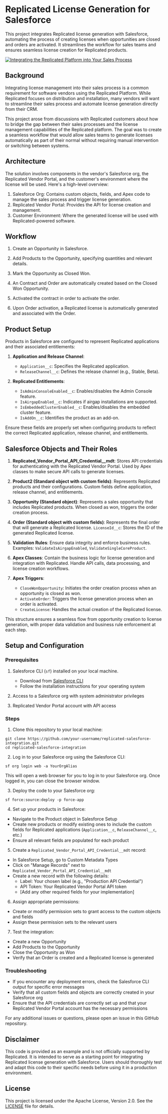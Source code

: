 # Replicated License Generation for Salesforce

This project integrates Replicated license generation with Salesforce,
automating the process of creating licenses when opportunities are closed and
orders are activated. It streamlines the workflow for sales teams and ensures
seamless license creation for Replicated products.

[![Integrating the Replicated Platform into Your Sales Process](https://cdn.loom.com/sessions/thumbnails/a07b98c049e24132933a410edeaa55b3-with-play.gif)](https://www.loom.com/share/a07b98c049e24132933a410edeaa55b3)

## Background

Integrating license management into their sales process is a common
requirement for software vendors using the Replicated Platform. While
Replicated focuses on distribution and installation, many vendors will want to
streamline their sales process and automate license generation directly from
their CRM.

This project arose from discussions with Replicated customers about how to
bridge the gap between their sales processes and the license management
capabilities of the Replicated platform. The goal was to create a seamless
workflow that would allow sales teams to generate licenses automatically as
part of their normal without requiring manual intervention or switching
between systems.

## Architecture

The solution involves components in the vendor's Salesforce org, the
Replicated Vendor Portal, and the customer's environment where the license
will be used. Here's a high-level overview:

1. Salesforce Org: Contains custom objects, fields, and Apex code to manage
   the sales process and trigger license generation.
2. Replicated Vendor Portal: Provides the API for license creation and
   management.
3. Customer Environment: Where the generated license will be used with
   Replicated-powered software.

## Workflow

1. Create an Opportunity in Salesforce.

2. Add Products to the Opportunity, specifying quantities and relevant
   details.

3. Mark the Opportunity as Closed Won.

4. An Contract and Order are automatically created based on the Closed Won Opportunity.

5. Activated the contract in order to activate the order.

6. Upon Order activation, a Replicated license is automatically generated and
   associated with the Order.

## Product Setup

Products in Salesforce are configured to represent Replicated applications and
their associated entitlements:

1. **Application and Release Channel**: 
   - `Application__c`: Specifies the Replicated application.
   - `ReleaseChannel__c`: Defines the release channel (e.g., Stable, Beta).

2. **Replicated Entitlements**:
   - `IsAdminConsoleEnabled__c`: Enables/disables the Admin Console feature.
   - `IsAirgapEnabled__c`: Indicates if airgap installations are supported.
   - `IsEmbeddedClusterEnabled__c`: Enables/disables the embedded cluster feature.
   - `IsAddOn__c`: Identifies the product as an add-on.

Ensure these fields are properly set when configuring products to reflect the
correct Replicated application, release channel, and entitlements.

## Salesforce Objects and Their Roles

1. **Replicated_Vendor_Portal_API_Credential__mdt**: Stores API credentials
   for authenticating with the Replicated Vendor Portal. Used by Apex classes
   to make secure API calls to generate licenses.

2. **Product2 (Standard object with custom fields)**: Represents Replicated
   products and their configurations. Custom fields define application,
   release channel, and entitlements.

3. **Opportunity (Standard object)**: Represents a sales opportunity that
   includes Replicated products. When closed as won, triggers the order
   creation process.

4. **Order (Standard object with custom fields)**: Represents the final order
   that will generate a Replicated license. `LicenseId__c`: Stores the ID of
   the generated Replicated license.

5. **Validation Rules**: Ensure data integrity and enforce business rules.
   Examples: `ValidateIsAirgapEnabled`, `ValidateSingleCoreProduct`.

6. **Apex Classes**: Contain the business logic for license generation and
   integration with Replicated. Handle API calls, data processing, and license
   creation workflows.

7. **Apex Triggers**:
   * `CloseWonOpportunity`: Initiates the order creation process when an opportunity is closed as won.
   * `ActivateOrder`: Triggers the license generation process when an order is activated.
   * `CreateLicense`: Handles the actual creation of the Replicated license.

This structure ensures a seamless flow from opportunity creation to license
generation, with proper data validation and business rule enforcement at each
step.

## Setup and Configuration

### Prerequisites

1. Salesforce CLI (`sf`) installed on your local machine.
   - Download from [Salesforce CLI](https://developer.salesforce.com/tools/sfdxcli)
   - Follow the installation instructions for your operating system

2. Access to a Salesforce org with system administrator privileges

3. Replicated Vendor Portal account with API access

### Steps

1. Clone this repository to your local machine:

```
git clone https://github.com/your-username/replicated-salesforce-integration.git
cd replicated-salesforce-integration
```

2. Log in to your Salesforce org using the Salesforce CLI:

```
sf org login web -a YourOrgAlias
```

This will open a web browser for you to log in to your Salesforce org. Once
logged in, you can close the browser window.

3. Deploy the code to your Salesforce org:

```
sf force:source:deploy -p force-app
```

4. Set up your products in Salesforce:
- Navigate to the Product object in Salesforce Setup
- Create new products or modify existing ones to include the custom fields for
  Replicated applications (`Application__c`, `ReleaseChannel__c`, etc.)
- Ensure all relevant fields are populated for each product

5. Create a `Replicated_Vendor_Portal_API_Credential__mdt` record:
- In Salesforce Setup, go to Custom Metadata Types
- Click on "Manage Records" next to `Replicated_Vendor_Portal_API_Credential__mdt`
- Create a new record with the following details:
  - Label: Your chosen label (e.g., "Production API Credential")
  - API Token: Your Replicated Vendor Portal API token
  - [Add any other required fields for your implementation]

6. Assign appropriate permissions:
- Create or modify permission sets to grant access to the custom objects and fields
- Assign these permission sets to the relevant users

7. Test the integration:
- Create a new Opportunity
- Add Products to the Opportunity
- Close the Opportunity as Won
- Verify that an Order is created and a Replicated license is generated

### Troubleshooting

- If you encounter any deployment errors, check the Salesforce CLI output for
  specific error messages
- Verify that all custom fields and objects are correctly created in your
  Salesforce org
- Ensure that the API credentials are correctly set up and that your
  Replicated Vendor Portal account has the necessary permissions

For any additional issues or questions, please open an issue in this GitHub repository.

## Disclaimer

This code is provided as an example and is not officially supported by
Replicated. It is intended to serve as a starting point for integrating
Replicated license generation with Salesforce. Users should thoroughly test
and adapt this code to their specific needs before using it in a production
environment.

## License

This project is licensed under the Apache License, Version 2.0. See the
[LICENSE](./LICENSE) file for details.
